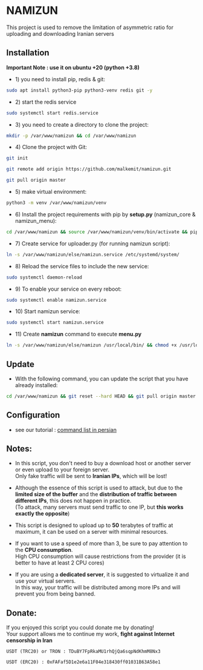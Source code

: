 # NAMIZUN

This project is used to remove the limitation of asymmetric ratio for uploading and downloading Iranian servers

## Installation

**Important Note : use it on ubuntu +20 (python +3.8)**

- 1\) you need to install pip, redis & git:

```bash
sudo apt install python3-pip python3-venv redis git -y
```

- 2\) start the redis service

```bash
sudo systemctl start redis.service
```

- 3\) you need to create a directory to clone the project:

```bash
mkdir -p /var/www/namizun && cd /var/www/namizun
```

- 4\) Clone the project with Git:

```bash
git init
```

```bash
git remote add origin https://github.com/malkemit/namizun.git
```

```bash
git pull origin master
```

- 5\) make virtual environment:

```bash
python3 -m venv /var/www/namizun/venv
```

- 6\) Install the project requirements with pip by **setup.py** (namizun_core & namizun_menu):

```bash
cd /var/www/namizun && source /var/www/namizun/venv/bin/activate && pip install wheel && pip install namizun_core/ namizun_menu/ && deactivate
```

- 7\) Create service for uploader.py (for running namizun script):

```bash
ln -s /var/www/namizun/else/namizun.service /etc/systemd/system/
```

- 8\) Reload the service files to include the new service:

```bash
sudo systemctl daemon-reload
```

- 9\) To enable your service on every reboot:

```bash
sudo systemctl enable namizun.service
```

- 10\) Start namizun service:

```bash
sudo systemctl start namizun.service
```

- 11\) Create **namizun** command to execute **menu.py**

```bash
ln -s /var/www/namizun/else/namizun /usr/local/bin/ && chmod +x /usr/local/bin/namizun
```

## Update

- With the following command, you can update the script that you have already installed:

```bash
cd /var/www/namizun && git reset --hard HEAD && git pull origin master && source /var/www/namizun/venv/bin/activate && pip install namizun_core/ namizun_menu/ && deactivate && systemctl daemon-reload && chmod +x /usr/local/bin/namizun
```

## Configuration

- see our tutorial : [command list in persian](https://telegra.ph/commandlist-of-namizun-12-26)

## Notes:
- In this script, you don't need to buy a download host or another server or even upload to your foreign server.\
Only fake traffic will be sent to **Iranian IPs**, which will be lost!


- Although the essence of this script is used to attack, but due to the **limited size of the buffer** and the **distribution of traffic between different IPs**, this does not happen in practice.\
(To attack, many servers must send traffic to one IP, but **this works exactly the opposite**)


- This script is designed to upload up to **50** terabytes of traffic at maximum, it can be used on a server with minimal resources.


- If you want to use a speed of more than 3, be sure to pay attention to the **CPU consumption**.\
High CPU consumption will cause restrictions from the provider (it is better to have at least 2 CPU cores)


- If you are using a **dedicated server**, it is suggested to virtualize it and use your virtual servers.\
In this way, your traffic will be distributed among more IPs and will prevent you from being banned.

## Donate:

If you enjoyed this script you could donate me by donating!\
Your support allows me to continue my work, **fight against Internet censorship in Iran**

`USDT (TRC20) or TRON : TDuBY7FpRkaMU1rhQjQa6sqpNdKhmM8Nx3`

`USDT (ERC20) : 0xFAFaf5D1e2e6a11F04e318430ff01031B63A58e1`
